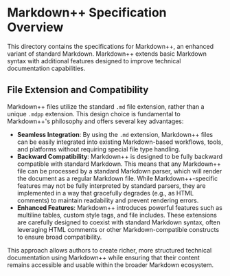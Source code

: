 # Markdown++ Specification Overview

This directory contains the specifications for Markdown++, an enhanced variant of standard Markdown. Markdown++ extends basic Markdown syntax with additional features designed to improve technical documentation capabilities.

## File Extension and Compatibility

Markdown++ files utilize the standard `.md` file extension, rather than a unique `.mdpp` extension. This design choice is fundamental to Markdown++'s philosophy and offers several key advantages:

*   **Seamless Integration**: By using the `.md` extension, Markdown++ files can be easily integrated into existing Markdown-based workflows, tools, and platforms without requiring special file type handling.
*   **Backward Compatibility**: Markdown++ is designed to be fully backward compatible with standard Markdown. This means that any Markdown++ file can be processed by a standard Markdown parser, which will render the document as a regular Markdown file. While Markdown++-specific features may not be fully interpreted by standard parsers, they are implemented in a way that gracefully degrades (e.g., as HTML comments) to maintain readability and prevent rendering errors.
*   **Enhanced Features**: Markdown++ introduces powerful features such as multiline tables, custom style tags, and file includes. These extensions are carefully designed to coexist with standard Markdown syntax, often leveraging HTML comments or other Markdown-compatible constructs to ensure broad compatibility.

This approach allows authors to create richer, more structured technical documentation using Markdown++ while ensuring that their content remains accessible and usable within the broader Markdown ecosystem.
